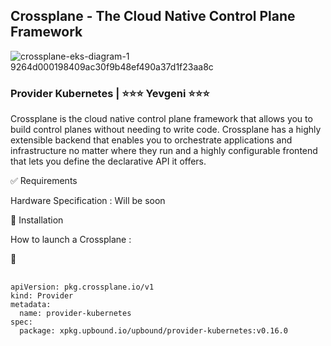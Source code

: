 ## Crossplane - The Cloud Native Control Plane Framework

![crossplane-eks-diagram-1 9264d000198409ac30f9b48ef490a37d1f23aa8c](https://github.com/user-attachments/assets/1d4ea242-3f22-4e3b-ac8b-881c35a36fe3)

### Provider Kubernetes  | ⭐⭐⭐ Yevgeni ⭐⭐⭐
Crossplane is the cloud native control plane framework that allows you to build control planes without needing to write code. Crossplane has a highly extensible backend that enables you to orchestrate applications and infrastructure no matter where they run and a highly configurable frontend that lets you define the declarative API it offers.

✅ Requirements

Hardware Specification : Will be soon 

🎯 Installation

How to launch a Crossplane : 

🚀



## 
```
apiVersion: pkg.crossplane.io/v1
kind: Provider
metadata:
  name: provider-kubernetes
spec:
  package: xpkg.upbound.io/upbound/provider-kubernetes:v0.16.0

```
